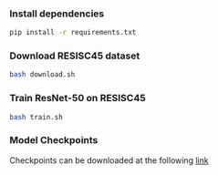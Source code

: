 

### Install dependencies

```bash
pip install -r requirements.txt
```

### Download RESISC45 dataset

```bash
bash download.sh
```

### Train ResNet-50 on RESISC45

```bash
bash train.sh
```

### Model Checkpoints

Checkpoints can be downloaded at the following [link](https://drive.google.com/file/d/1r-kwlRQgMTB2EMkLye8rsF2iJEm-3jAa/view?usp=sharing)
